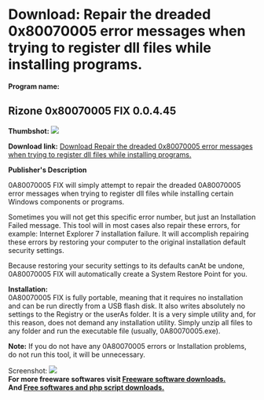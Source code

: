 # Download: Repair the dreaded 0x80070005 error messages when trying to register dll files while installing programs.

**Program name:**

## Rizone 0x80070005 FIX 0.0.4.45

  
**Thumbshot:** ![](http://www.freewarefiles.com/screenshot/rzerrorfix_md.gif)   
  
**Download link:** [Download Repair the dreaded 0x80070005 error messages when trying to register dll files while installing programs.](http://freesoftwares.boysofts.com/Rizone-0x80070005-FIX_program_50926.html)  
  


**Publisher's Description**  
  


0A80070005 FIX will simply attempt to repair the dreaded 0A80070005 error messages when trying to register dll files while installing certain Windows components or programs. 

Sometimes you will not get this specific error number, but just an Installation Failed message. This tool will in most cases also repair these errors, for example: Internet Explorer 7 installation failure. It will accomplish repairing these errors by restoring your computer to the original installation default security settings.

Because restoring your security settings to its defaults canAt be undone, 0A80070005 FIX will automatically create a System Restore Point for you. 

**Installation:**  
0A80070005 FIX is fully portable, meaning that it requires no installation and can be run directly from a USB flash disk. It also writes absolutely no settings to the Registry or the userAs folder. It is a very simple utility and, for this reason, does not demand any installation utility. Simply unzip all files to any folder and run the executable file (usually, 0A80070005.exe). 

**Note:** If you do not have any 0A80070005 errors or Installation problems, do not run this tool, it will be unnecessary.

  
  
Screenshot: ![](http://www.freewarefiles.com/screenshot/rzerrorfix.gif)   
**For more freeware softwares visit [Freeware software downloads.](http://freesoftwares.boysofts.com/)**   
**And [Free softwares and php script downloads.](http://www.boysofts.com/)**

